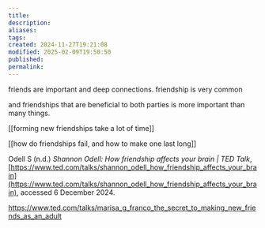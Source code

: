 ```yaml
---
title: 
description: 
aliases: 
tags: 
created: 2024-11-27T19:21:08
modified: 2025-02-09T19:50:50
published: 
permalink: 
---
```


friends are important and deep connections. friendship is very common


and friendships that are beneficial to both parties is more important than many things.

[[forming new friendships take a lot of time]]

[[how do friendships fail, and how to make one last long]]





Odell S (n.d.) _Shannon Odell: How friendship affects your brain | TED Talk_, [https://www.ted.com/talks/shannon_odell_how_friendship_affects_your_brain](https://www.ted.com/talks/shannon_odell_how_friendship_affects_your_brain), accessed 6 December 2024.

https://www.ted.com/talks/marisa_g_franco_the_secret_to_making_new_friends_as_an_adult
